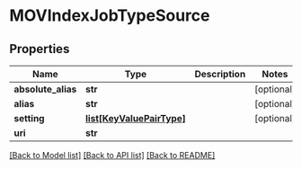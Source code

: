 # MOVIndexJobTypeSource

## Properties
Name | Type | Description | Notes
------------ | ------------- | ------------- | -------------
**absolute_alias** | **str** |  | [optional] 
**alias** | **str** |  | [optional] 
**setting** | [**list[KeyValuePairType]**](KeyValuePairType.md) |  | [optional] 
**uri** | **str** |  | 

[[Back to Model list]](../README.md#documentation-for-models) [[Back to API list]](../README.md#documentation-for-api-endpoints) [[Back to README]](../README.md)


